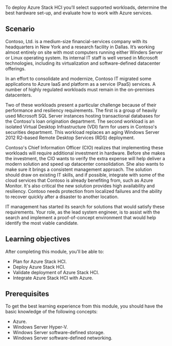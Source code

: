 To deploy Azure Stack HCI you’ll select supported workloads, determine the best hardware set-up, and evaluate how to work with Azure services.

## Scenario

Contoso, Ltd. is a medium-size financial-services company with its headquarters in New York and a research facility in Dallas. It’s working almost entirely on site with most computers running either Winders Server or Linux operating system. Its internal IT staff is well versed in Microsoft technologies, including its virtualization and software-defined datacenter offerings.

In an effort to consolidate and modernize, Contoso IT migrated some applications to Azure IaaS and platform as a service (PaaS) services. A number of highly regulated workloads must remain in the on-premises datacenters.

Two of these workloads present a particular challenge because of their performance and resiliency requirements. The first is a group of heavily used Microsoft SQL Server instances hosting transactional databases for the Contoso's loan origination department. The second workload is an isolated Virtual Desktop Infrastructure (VDI) farm for users in Contoso's securities department. This workload replaces an aging Windows Server 2012 R2–based Remote Desktop Services (RDS) deployment.

Contoso's Chief Information Officer (CIO) realizes that implementing these workloads will require additional investment in hardware. Before she makes the investment, the CIO wants to verify the extra expense will help deliver a modern solution and speed up datacenter consolidation. She also wants to make sure it brings a consistent management approach. The solution should draw on existing IT skills, and if possible, integrate with some of the cloud services that Contoso is already benefiting from, such as Azure Monitor. It's also critical the new solution provides high availability and resiliency. Contoso needs protection from localized failures and the ability to recover quickly after a disaster to another location.

IT management has started its search for solutions that would satisfy these requirements. Your role, as the lead system engineer, is to assist with the search and implement a proof-of-concept environment that would help identify the most viable candidate.

## Learning objectives

After completing this module, you'll be able to:

- Plan for Azure Stack HCI.
- Deploy Azure Stack HCI.
- Validate deployment of Azure Stack HCI.
- Integrate Azure Stack HCI with Azure.

## Prerequisites

To get the best learning experience from this module, you should have the basic knowledge of the following concepts:

- Azure.
- Windows Server Hyper-V.
- Windows Server software-defined storage.
- Windows Server software-defined networking.
